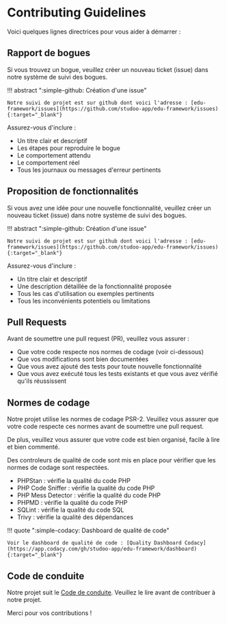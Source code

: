 # Contributing Guidelines

Voici quelques lignes directrices pour vous aider à démarrer :

## Rapport de bogues

Si vous trouvez un bogue, veuillez créer un nouveau ticket (issue) dans notre système de suivi des bogues. 

!!! abstract ":simple-github: Création d'une issue"

    Notre suivi de projet est sur github dont voici l'adresse : [edu-framework/issues](https://github.com/studoo-app/edu-framework/issues){:target="_blank"}

Assurez-vous d'inclure :

* Un titre clair et descriptif
* Les étapes pour reproduire le bogue
* Le comportement attendu
* Le comportement réel
* Tous les journaux ou messages d'erreur pertinents

## Proposition de fonctionnalités

Si vous avez une idée pour une nouvelle fonctionnalité, veuillez créer un nouveau ticket (issue) dans notre système de suivi des bogues. 

!!! abstract ":simple-github: Création d'une issue"

    Notre suivi de projet est sur github dont voici l'adresse : [edu-framework/issues](https://github.com/studoo-app/edu-framework/issues){:target="_blank"}

Assurez-vous d'inclure :

* Un titre clair et descriptif
* Une description détaillée de la fonctionnalité proposée
* Tous les cas d'utilisation ou exemples pertinents
* Tous les inconvénients potentiels ou limitations

## Pull Requests

Avant de soumettre une pull request (PR), veuillez vous assurer :

* Que votre code respecte nos normes de codage (voir ci-dessous)
* Que vos modifications sont bien documentées
* Que vous avez ajouté des tests pour toute nouvelle fonctionnalité
* Que vous avez exécuté tous les tests existants et que vous avez vérifié qu'ils réussissent
  
## Normes de codage

Notre projet utilise les normes de codage PSR-2. Veuillez vous assurer que votre code respecte ces normes avant de soumettre une pull request.

De plus, veuillez vous assurer que votre code est bien organisé, facile à lire et bien commenté.

Des controleurs de qualité de code sont mis en place pour vérifier que les normes de codage sont respectées.

- PHPStan : vérifie la qualité du code PHP
- PHP Code Sniffer : vérifie la qualité du code PHP
- PHP Mess Detector : vérifie la qualité du code PHP
- PHPMD : vérifie la qualité du code PHP
- SQLint : vérifie la qualité du code SQL
- Trivy : vérifie la qualité des dépendances

!!! quote ":simple-codacy: Dashboard de qualité de code"

    Voir le dashboard de qualité de code : [Quality Dashboard Codacy](https://app.codacy.com/gh/studoo-app/edu-framework/dashboard){:target="_blank"}

## Code de conduite

Notre projet suit le [Code de conduite](code_of_conduct.md). Veuillez le lire avant de contribuer à notre projet.

Merci pour vos contributions !
